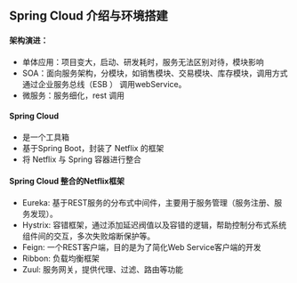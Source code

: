 ## Spring Cloud 介绍与环境搭建

#### 架构演进：

* 单体应用：项目变大，启动、研发耗时，服务无法区别对待，模块影响
* SOA：面向服务架构，分模块，如销售模块、交易模块、库存模块，调用方式 通过企业服务总线（ESB ） 调用webService。
* 微服务：服务细化，rest 调用

#### Spring Cloud
* 是一个工具箱
* 基于Spring Boot，封装了 Netflix 的框架
* 将 Netflix 与 Spring 容器进行整合

#### Spring Cloud 整合的Netflix框架
* Eureka: 基于REST服务的分布式中间件，主要用于服务管理（服务注册、服务发现）。
* Hystrix: 容错框架，通过添加延迟阀值以及容错的逻辑，帮助控制分布式系统组件间的交互，多次失败熔断保护等。
* Feign: 一个REST客户端，目的是为了简化Web Service客户端的开发
* Ribbon: 负载均衡框架
* Zuul: 服务网关，提供代理、过滤、路由等功能